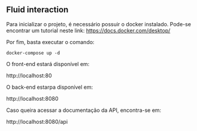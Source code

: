 ## Fluid interaction

Para inicializar o projeto, é necessário possuir o docker instalado. Pode-se encontrar um tutorial neste link: https://docs.docker.com/desktop/

Por fim, basta executar o comando: 

```
docker-compose up -d
```

O front-end estará disponível em:

http://localhost:80

O back-end estarpa disponível em:

http://localhost:8080

Caso queira acessar a documentação da API, encontra-se em:

http://localhost:8080/api